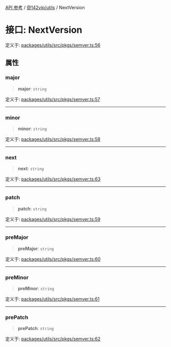 [API 参考](../../../index.md) / [@142vip/utils](../index.md) / NextVersion

# 接口: NextVersion

定义于: [packages/utils/src/pkgs/semver.ts:56](https://github.com/142vip/core-x/blob/d59cdcda9f62fc93dcb0efb54c66772997c75711/packages/utils/src/pkgs/semver.ts#L56)

## 属性

### major

> **major**: `string`

定义于: [packages/utils/src/pkgs/semver.ts:57](https://github.com/142vip/core-x/blob/d59cdcda9f62fc93dcb0efb54c66772997c75711/packages/utils/src/pkgs/semver.ts#L57)

***

### minor

> **minor**: `string`

定义于: [packages/utils/src/pkgs/semver.ts:58](https://github.com/142vip/core-x/blob/d59cdcda9f62fc93dcb0efb54c66772997c75711/packages/utils/src/pkgs/semver.ts#L58)

***

### next

> **next**: `string`

定义于: [packages/utils/src/pkgs/semver.ts:63](https://github.com/142vip/core-x/blob/d59cdcda9f62fc93dcb0efb54c66772997c75711/packages/utils/src/pkgs/semver.ts#L63)

***

### patch

> **patch**: `string`

定义于: [packages/utils/src/pkgs/semver.ts:59](https://github.com/142vip/core-x/blob/d59cdcda9f62fc93dcb0efb54c66772997c75711/packages/utils/src/pkgs/semver.ts#L59)

***

### preMajor

> **preMajor**: `string`

定义于: [packages/utils/src/pkgs/semver.ts:60](https://github.com/142vip/core-x/blob/d59cdcda9f62fc93dcb0efb54c66772997c75711/packages/utils/src/pkgs/semver.ts#L60)

***

### preMinor

> **preMinor**: `string`

定义于: [packages/utils/src/pkgs/semver.ts:61](https://github.com/142vip/core-x/blob/d59cdcda9f62fc93dcb0efb54c66772997c75711/packages/utils/src/pkgs/semver.ts#L61)

***

### prePatch

> **prePatch**: `string`

定义于: [packages/utils/src/pkgs/semver.ts:62](https://github.com/142vip/core-x/blob/d59cdcda9f62fc93dcb0efb54c66772997c75711/packages/utils/src/pkgs/semver.ts#L62)
